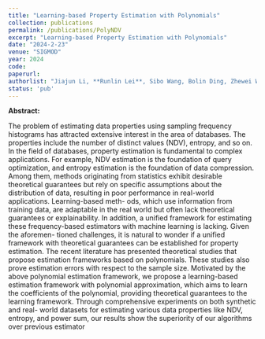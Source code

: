```yaml
---
title: "Learning-based Property Estimation with Polynomials"
collection: publications
permalink: /publications/PolyNDV
excerpt: "Learning-based Property Estimation with Polynomials"
date: "2024-2-23"
venue: "SIGMOD"
year: 2024
code: 
paperurl: 
authorlist: "Jiajun Li, **Runlin Lei**, Sibo Wang, Bolin Ding, Zhewei Wei"
status: 'pub'
---
```

**Abstract:**

The problem of estimating data properties using sampling frequency histograms has attracted extensive interest in the area of databases.
The properties include the number of distinct values (NDV), entropy, and so on. In the field of databases, property estimation is fundamental to complex applications. For example, NDV estimation is
the foundation of query optimization, and entropy estimation is the
foundation of data compression. Among them, methods originating
from statistics exhibit desirable theoretical guarantees but rely on
specific assumptions about the distribution of data, resulting in
poor performance in real-world applications. Learning-based meth-
ods, which use information from training data, are adaptable in the
real world but often lack theoretical guarantees or explainability. In
addition, a unified framework for estimating these frequency-based
estimators with machine learning is lacking. Given the aforemen-
tioned challenges, it is natural to wonder if a unified framework
with theoretical guarantees can be established for property estimation. 
The recent literature has presented theoretical studies that
propose estimation frameworks based on polynomials. These studies also prove estimation errors with respect to the sample size.
Motivated by the above polynomial estimation framework, we
propose a learning-based estimation framework with polynomial
approximation, which aims to learn the coefficients of the polynomial, providing theoretical guarantees to the learning framework.
Through comprehensive experiments on both synthetic and real-
world datasets for estimating various data properties like NDV,
entropy, and power sum, our results show the superiority of our
algorithms over previous estimator